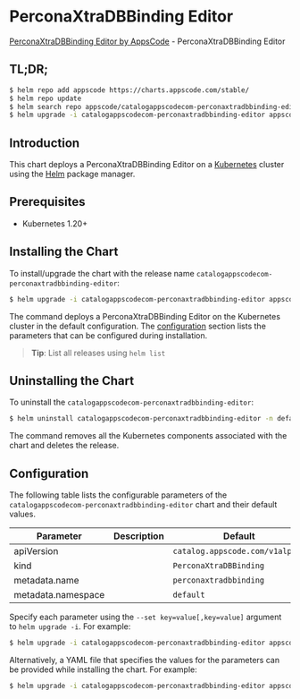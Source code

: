 # PerconaXtraDBBinding Editor

[PerconaXtraDBBinding Editor by AppsCode](https://appscode.com) - PerconaXtraDBBinding Editor

## TL;DR;

```bash
$ helm repo add appscode https://charts.appscode.com/stable/
$ helm repo update
$ helm search repo appscode/catalogappscodecom-perconaxtradbbinding-editor --version=v0.24.0
$ helm upgrade -i catalogappscodecom-perconaxtradbbinding-editor appscode/catalogappscodecom-perconaxtradbbinding-editor -n default --create-namespace --version=v0.24.0
```

## Introduction

This chart deploys a PerconaXtraDBBinding Editor on a [Kubernetes](http://kubernetes.io) cluster using the [Helm](https://helm.sh) package manager.

## Prerequisites

- Kubernetes 1.20+

## Installing the Chart

To install/upgrade the chart with the release name `catalogappscodecom-perconaxtradbbinding-editor`:

```bash
$ helm upgrade -i catalogappscodecom-perconaxtradbbinding-editor appscode/catalogappscodecom-perconaxtradbbinding-editor -n default --create-namespace --version=v0.24.0
```

The command deploys a PerconaXtraDBBinding Editor on the Kubernetes cluster in the default configuration. The [configuration](#configuration) section lists the parameters that can be configured during installation.

> **Tip**: List all releases using `helm list`

## Uninstalling the Chart

To uninstall the `catalogappscodecom-perconaxtradbbinding-editor`:

```bash
$ helm uninstall catalogappscodecom-perconaxtradbbinding-editor -n default
```

The command removes all the Kubernetes components associated with the chart and deletes the release.

## Configuration

The following table lists the configurable parameters of the `catalogappscodecom-perconaxtradbbinding-editor` chart and their default values.

|     Parameter      | Description |                  Default                   |
|--------------------|-------------|--------------------------------------------|
| apiVersion         |             | <code>catalog.appscode.com/v1alpha1</code> |
| kind               |             | <code>PerconaXtraDBBinding</code>          |
| metadata.name      |             | <code>perconaxtradbbinding</code>          |
| metadata.namespace |             | <code>default</code>                       |


Specify each parameter using the `--set key=value[,key=value]` argument to `helm upgrade -i`. For example:

```bash
$ helm upgrade -i catalogappscodecom-perconaxtradbbinding-editor appscode/catalogappscodecom-perconaxtradbbinding-editor -n default --create-namespace --version=v0.24.0 --set apiVersion=catalog.appscode.com/v1alpha1
```

Alternatively, a YAML file that specifies the values for the parameters can be provided while
installing the chart. For example:

```bash
$ helm upgrade -i catalogappscodecom-perconaxtradbbinding-editor appscode/catalogappscodecom-perconaxtradbbinding-editor -n default --create-namespace --version=v0.24.0 --values values.yaml
```
